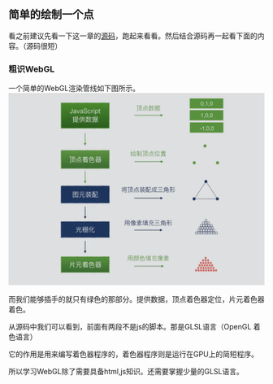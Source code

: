 ## 简单的绘制一个点

看之前建议先看一下这一章的[源码](../demos/webgl/class01.html)，跑起来看看。然后结合源码再一起看下面的内容。（源码很短）

### 粗识WebGL

一个简单的WebGL渲染管线如下图所示。
![渲染管线](./images/165a8dc3be028ca3.jpg)

而我们能够插手的就只有绿色的那部分。提供数据，顶点着色器定位，片元着色器着色。

从源码中我们可以看到，前面有两段不是js的脚本。那是GLSL语言（OpenGL 着色语言）

它的作用是用来编写着色器程序的，着色器程序则是运行在GPU上的简短程序。

所以学习WebGL除了需要具备html,js知识。还需要掌握少量的GLSL语言。

